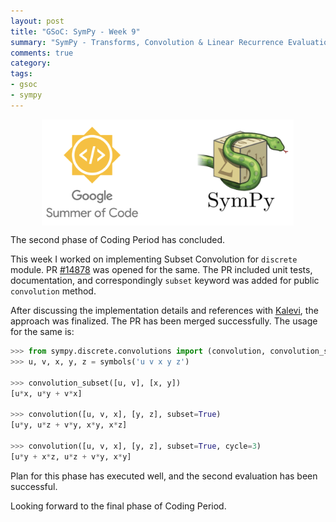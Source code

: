 ```yaml
---
layout: post
title: "GSoC: SymPy - Week 9"
summary: "SymPy - Transforms, Convolution & Linear Recurrence Evaluation"
comments: true
category:
tags:
- gsoc
- sympy
---
```


<img src="/files/gsoc-sympy.png" style="width:80%; height:80%; float:left; margin-left:50px;" />
<br clear="all" />

The second phase of Coding Period has concluded.

This week I worked on implementing Subset Convolution for `discrete` module.
PR [#14878](https://github.com/sympy/sympy/pull/14878) was opened for the same. The PR included unit tests, documentation, and correspondingly `subset` keyword was added for public `convolution` method.

After discussing the implementation details and references with [Kalevi](https://github.com/jksuom), the approach was finalized. The PR has been merged successfully. The usage for the same is:

```python
>>> from sympy.discrete.convolutions import (convolution, convolution_subset)
>>> u, v, x, y, z = symbols('u v x y z')

>>> convolution_subset([u, v], [x, y])
[u*x, u*y + v*x]

>>> convolution([u, v, x], [y, z], subset=True)
[u*y, u*z + v*y, x*y, x*z]

>>> convolution([u, v, x], [y, z], subset=True, cycle=3)
[u*y + x*z, u*z + v*y, x*y]
```

Plan for this phase has executed well, and the second evaluation has been successful.

Looking forward to the final phase of Coding Period.
